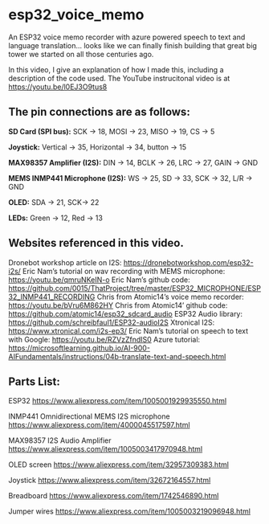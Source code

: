 # esp32_voice_memo
 

An ESP32 voice memo recorder with azure powered speech to text and language translation… looks like we can finally finish building that great big tower we started on all those centuries ago.

In this video, I give an explanation of how I made this, including a description of the code used. The YouTube instrucitonal video is at https://youtu.be/l0EJ3O9tus8 

## The pin connections are as follows:
__SD Card (SPI bus):__   SCK -> 18, MOSI -> 23, MISO -> 19, CS -> 5

__Joystick:__ Vertical -> 35, Horizontal -> 34, button -> 15

__MAX98357 Amplifier (I2S):__  DIN -> 14, BCLK -> 26, LRC -> 27, GAIN -> GND

__MEMS INMP441 Microphone (I2S):__  WS -> 25, SD -> 33, SCK -> 32, L/R -> GND

__OLED:__  SDA -> 21, SCK-> 22

__LEDs:__  Green -> 12, Red -> 13

## Websites referenced in this video.
Dronebot workshop article on I2S: https://dronebotworkshop.com/esp32-i2s/ 
Eric Nam’s tutorial on wav recording with MEMS microphone: https://youtu.be/qmruNKeIN-o 
Eric Nam’s github code: https://github.com/0015/ThatProject/tree/master/ESP32_MICROPHONE/ESP32_INMP441_RECORDING 
Chris from Atomic14’s voice memo recorder: https://youtu.be/bVru6M862HY 
Chris from Atomic14’ github code: https://github.com/atomic14/esp32_sdcard_audio 
ESP32 Audio library: https://github.com/schreibfaul1/ESP32-audioI2S 
Xtronical I2S: https://www.xtronical.com/i2s-ep3/ 
Eric Nam’s tutorial on speech to text with Google: https://youtu.be/RZVzZfndIS0 
Azure tutorial: https://microsoftlearning.github.io/AI-900-AIFundamentals/instructions/04b-translate-text-and-speech.html 


## Parts List:

ESP32
https://www.aliexpress.com/item/1005001929935550.html

INMP441 Omnidirectional MEMS I2S microphone
https://www.aliexpress.com/item/4000045517597.html

MAX98357 I2S Audio Amplifier
https://www.aliexpress.com/item/1005003417970948.html

OLED screen
https://www.aliexpress.com/item/32957309383.html 

Joystick
https://www.aliexpress.com/item/32672164557.html

Breadboard
https://www.aliexpress.com/item/1742546890.html

Jumper wires
https://www.aliexpress.com/item/1005003219096948.html

